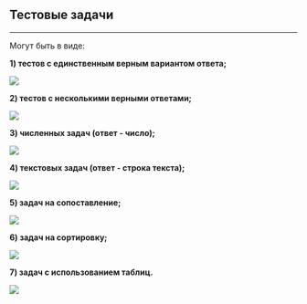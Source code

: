 ## Тестовые задачи
---------------

Могут быть в виде:

**1) тестов с единственным верным вариантом ответа;** 

![](https://ucarecdn.com/484f89ff-588c-4224-b16b-df5839055348/)

**2) тестов с несколькими верными ответами;** 

![](https://ucarecdn.com/be6fa454-84ef-4105-9e35-2ad41cf28751/)

**3) численных задач (ответ - число);**

![](https://ucarecdn.com/1a529a91-6cfa-4a24-bfe9-ee43c16c822e/)

**4) текстовых задач (ответ - строка текста);**

![](https://ucarecdn.com/dc3fe68d-9bea-499c-b9c4-a56c554f5af7/)

**5) задач на сопоставление;**

![](https://ucarecdn.com/6b8a5b05-0336-44cc-8db6-4c392887939a/)

**6) задач на сортировку;**

![](https://ucarecdn.com/fd7b209f-0085-41f0-a8a9-68b163c1bcff/)

**7) задач с использованием таблиц.**

![](https://ucarecdn.com/36d6a574-fa22-47f6-b246-377762581ebe/)